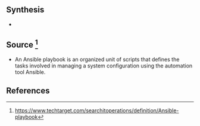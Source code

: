 ## Synthesis
- 
## Source [^1]
- An Ansible playbook is an organized unit of scripts that defines the tasks involved in managing a system configuration using the automation tool Ansible.
## References

[^1]: https://www.techtarget.com/searchitoperations/definition/Ansible-playbook